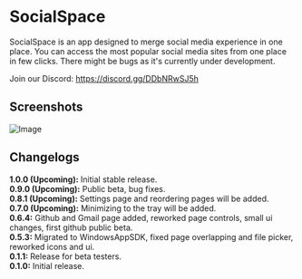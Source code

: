 # SocialSpace
SocialSpace is an app designed to merge social media experience in one place. You can access the most popular social media sites from one place in few clicks. There might be bugs as it's currently under development.  
  
Join our Discord: https://discord.gg/DDbNRwSJ5h

## Screenshots
![Image](https://user-images.githubusercontent.com/111060829/186363954-6ec94a75-7ea0-458e-a163-762b348fa768.png)

## Changelogs
**1.0.0 (Upcoming):** Initial stable release.  
**0.9.0 (Upcoming):** Public beta, bug fixes.  
**0.8.1 (Upcoming):** Settings page and reordering pages will be added.  
**0.7.0 (Upcoming):** Minimizing to the tray will be added.  
**0.6.4:** Github and Gmail page added, reworked page controls, small ui changes, first github public beta.  
**0.5.3:** Migrated to WindowsAppSDK, fixed page overlapping and file picker, reworked icons and ui.  
**0.1.1:** Release for beta testers.  
**0.1.0:** Initial release.  
